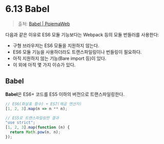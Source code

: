 # 6.13 Babel

> 출처: [Babel | PoiemaWeb](https://poiemaweb.com/es6-babel-webpack-1)

다음과 같은 이유로 ES6 모듈 기능보다는 Webpack 등의 모듈 번들러를 사용한다:

- 구형 브라우저는 ES6 모듈을 지원하지 않는다.
- ES6 모듈 기능을 사용하더라도 트랜스파일링이나 번들링이 필요하다.
- 아직 지원하지 않는 기능(Bare import 등)이 있다.
- 이 외에 아직 몇 가지 이슈가 있다.

## Babel

**Babel**은 ES6+ 코드를 ES5 이하의 버전으로 트랜스파일링한다.

```javascript
// ES6(화살표 함수) + ES7(제곱 연산자)
[1, 2, 3].map(n => n ** n);

// ES5로 트랜스파일링한 결과
"use strict";
[1, 2, 3].map(function (n) {
  return Math.pow(n, n);
});
```

